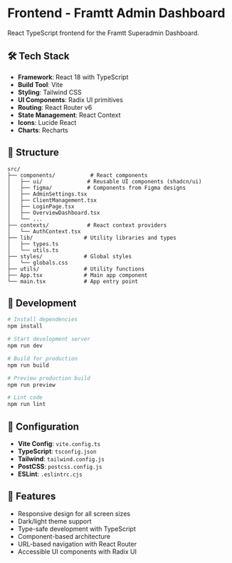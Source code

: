 # Frontend - Framtt Admin Dashboard

React TypeScript frontend for the Framtt Superadmin Dashboard.

## 🛠️ Tech Stack

- **Framework**: React 18 with TypeScript
- **Build Tool**: Vite
- **Styling**: Tailwind CSS
- **UI Components**: Radix UI primitives
- **Routing**: React Router v6
- **State Management**: React Context
- **Icons**: Lucide React
- **Charts**: Recharts

## 📁 Structure

```
src/
├── components/           # React components
│   ├── ui/              # Reusable UI components (shadcn/ui)
│   ├── figma/           # Components from Figma designs
│   ├── AdminSettings.tsx
│   ├── ClientManagement.tsx
│   ├── LoginPage.tsx
│   ├── OverviewDashboard.tsx
│   └── ...
├── contexts/            # React context providers
│   └── AuthContext.tsx
├── lib/                # Utility libraries and types
│   ├── types.ts
│   └── utils.ts
├── styles/             # Global styles
│   └── globals.css
├── utils/              # Utility functions
├── App.tsx             # Main app component
└── main.tsx            # App entry point
```

## 🚀 Development

```bash
# Install dependencies
npm install

# Start development server
npm run dev

# Build for production
npm run build

# Preview production build
npm run preview

# Lint code
npm run lint
```

## 🔧 Configuration

- **Vite Config**: `vite.config.ts`
- **TypeScript**: `tsconfig.json`
- **Tailwind**: `tailwind.config.js`
- **PostCSS**: `postcss.config.js`
- **ESLint**: `.eslintrc.cjs`

## 📱 Features

- Responsive design for all screen sizes
- Dark/light theme support
- Type-safe development with TypeScript
- Component-based architecture
- URL-based navigation with React Router
- Accessible UI components with Radix UI
